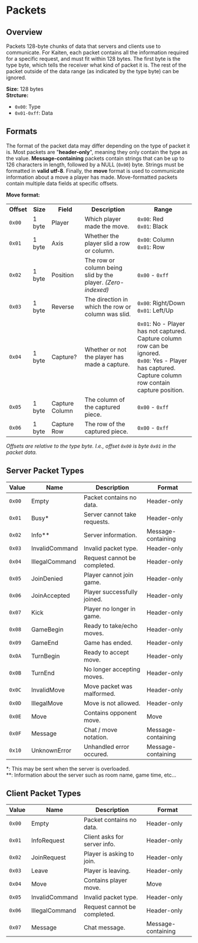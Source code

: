# Packets
## Overview
Packets 128-byte chunks of data that servers and clients use to communicate. For Kaiten, each packet contains all the information required for a specific request, and must fit within 128 bytes. The first byte is the type byte, which tells the receiver what kind of packet it is. The rest of the packet outside of the data range (as indicated by the type byte) can be ignored.

**Size:** 128 bytes\
**Strcture:**
- `0x00`: Type
- `0x01-0xff`: Data

## Formats
The format of the packet data may differ depending on the type of packet it is. Most packets are "**header-only**", meaning they only contain the type as the value. **Message-containing** packets contain strings that can be up to 126 characters in length, followed by a NULL (`0x00`) byte. Strings must be formatted in **valid utf-8**. Finally, the **move** format is used to communicate information about a move a player has made. Move-formatted packets contain multiple data fields at specific offsets.

**Move format:**
<table>
    <tr>
        <th>Offset</th>
        <th>Size</th>
        <th>Field</th>
        <th>Description</th>
        <th>Range</th>
    </tr>
    <tr>
        <td><code>0x00</code></td>
        <td>1 byte</td>
        <td>Player</td>
        <td>Which player made the move.</td>
        <td>
            <code>0x00</code>: Red<br>
            <code>0x01</code>: Black<br>
        </td>
    </tr>
    <tr>
        <td><code>0x01</code></td>
        <td>1 byte</td>
        <td>Axis</td>
        <td>Whether the player slid a row or column.</td>
        <td>
            <code>0x00</code>: Column<br>
            <code>0x01</code>: Row<br>
        </td>
    </tr>
    <tr>
        <td><code>0x02</code></td>
        <td>1 byte</td>
        <td>Position</td>
        <td>The row or column being slid by the player. <i>(Zero-indexed)</i></td>
        <td>
            <code>0x00</code> - <code>0xff</code>
        </td>
    </tr>
    <tr>
        <td><code>0x03</code></td>
        <td>1 byte</td>
        <td>Reverse</td>
        <td>The direction in which the row or column was slid.</td>
        <td>
            <code>0x00</code>: Right/Down<br>
            <code>0x01</code>: Left/Up<br>
        </td>
    </tr>
    <tr>
        <td><code>0x04</code></td>
        <td>1 byte</td>
        <td>Capture?</td>
        <td>Whether or not the player has made a capture.</td>
        <td>
            <code>0x01</code>: No - Player has not captured. Capture column row can be ignored.<br>
            <code>0x00</code>: Yes - Player has captured. Capture column row contain capture position.<br>
        </td>
    </tr>
    <tr>
        <td><code>0x05</code></td>
        <td>1 byte</td>
        <td>Capture Column</td>
        <td>The column of the captured piece.</td>
        <td>
            <code>0x00</code> - <code>0xff</code>
        </td>
    </tr>
    <tr>
        <td><code>0x06</code></td>
        <td>1 byte</td>
        <td>Capture Row</td>
        <td>The row of the captured piece.</td>
        <td>
            <code>0x00</code> - <code>0xff</code>
        </td>
    </tr>
</table>

*Offsets are relative to the type byte. I.e., offset `0x00` is byte `0x01` in the packet data.*

## Server Packet Types
| Value | Name              | Description                   | Format                |
|-------|-------------------|-------------------------------|-----------------------|
| `0x00`| Empty             | Packet contains no data.      | Header-only           |
| `0x01`| Busy*             | Server cannot take requests.  | Header-only           |
| `0x02`| Info**            | Server information.           | Message-containing    |
| `0x03`| InvalidCommand    | Invalid packet type.          | Header-only           |
| `0x04`| IllegalCommand    | Request cannot be completed.  | Header-only           |
| `0x05`| JoinDenied        | Player cannot join game.      | Header-only           |
| `0x06`| JoinAccepted      | Player successfully joined.   | Header-only           |
| `0x07`| Kick              | Player no longer in game.     | Header-only           |
| `0x08`| GameBegin         | Ready to take/echo moves.     | Header-only           |
| `0x09`| GameEnd           | Game has ended.               | Header-only           |
| `0x0A`| TurnBegin         | Ready to accept move.         | Header-only           |
| `0x0B`| TurnEnd           | No longer accepting moves.    | Header-only           |
| `0x0C`| InvalidMove       | Move packet was malformed.    | Header-only           |
| `0x0D`| IllegalMove       | Move is not allowed.          | Header-only           |
| `0x0E`| Move              | Contains opponent move.       | Move                  |
| `0x0F`| Message           | Chat / move notation.         | Message-containing    |
| `0x10`| UnknownError      | Unhandled error occured.      | Message-containing    |

*: This may be sent when the server is overloaded.\
**: Information about the server such as room name, game time, etc...

## Client Packet Types
| Value | Name              | Description                   | Format                |
|-------|-------------------|-------------------------------|-----------------------|
| `0x00`| Empty             | Packet contains no data.      | Header-only           |
| `0x01`| InfoRequest       | Client asks for server info.  | Header-only           |
| `0x02`| JoinRequest       | Player is asking to join.     | Header-only           |
| `0x03`| Leave             | Player is leaving.            | Header-only           |
| `0x04`| Move              | Contains player move.         | Move                  |
| `0x05`| InvalidCommand    | Invalid packet type.          | Header-only           |
| `0x06`| IllegalCommand    | Request cannot be completed.  | Header-only           |
| `0x07`| Message           | Chat message.                 | Message-containing    |
